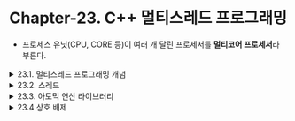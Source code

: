 # Chapter-23. C++ 멀티스레드 프로그래밍

- 프로세스 유닛(CPU, CORE 등)이 여러 개 달린 프로세서를 **멀티코어  프로세서**라 부른다.

<details>
  <summary>23.1. 멀티스레드 프로그래밍 개념</summary> 

- 멀티스레드 프로그래밍을 사용하면 여러 연산을 병렬로 처리할 수 있다.

- 멀티스레드 프로그래밍이 필요한 이유는 크게 두 가지다.

  1. 주어진 연산 작업을 작은 문제들로 나눠서 병렬로 실행하면 전반적인 성능을 크게 높일 수 있다.

  2. 연산을 다른 관점에서 모듈화할 수 있다.

     예를 들어 연산을 UI 스레드에 종속적이지 않은 독립 스레드로 분리해서 구현하면 처리 시간이 긴 연산을 백그라운드로 실행시키는 방식으로 UI의 응답 속도를 높일 수 있다.

- 멀티스레드 관련 문제를 방지하려면 여러 스레드가 공유 메모리를 동시에 읽거나 쓰지 않도록 디자인해야 한다.

  아니면 동기화 기법이나 아토미 연산을 적용한다.

  <details>
    <summary>23.1.1. 경쟁 상태</summary> 

  - 여러 스레드가 공유 리소스를 동시에 접근할 때 **경쟁 상태**가 발생할 수 있다.
  - 공유 메모리에 대한 경쟁 상태를 흔히 **데이터 경쟁**이라 부른다.
  - 데이터 경쟁은 여러 스레드가 공유 메모리에 동시에 접근할 수 있는 상태에서 최소 하나의 스레드가 그 메모리에 데이터를 쓸 때 발생한다.

  </details>

  <details>
    <summary>23.1.2. 테어링</summary> 

  - 데이터 경쟁의 특수한 경우로서, 읽기 테어링과 쓰기 테어링 두 가지가 있다.
  - 어떤 스레드가 메모리에 데이터의 일부만 쓰고 나머지 부분을 미쳐 쓰지 못한 상태에서 다른 스레드가 이 데이터를 읽으면 두 스레드가 보는 값이 달라진다. (읽기 테어링)
  - 두 스레드가 데이터에 동시에 쓸 때 한 스레드는 그 데이터의 한쪽 부분을 쓰고, 다른 스레드는 그 데이터의 다른 부분을 썼다면 각자 수행한 결과가 달라진다. (쓰기 테어링)

  </details>

  <details>
    <summary>23.1.3. 데드락</summary> 

  - 경쟁 상태를 막기 위해 상호 배제와 같은 동기화 기법(mutex)을 적용하다 보면 **교착상태**(데드락)에 부딪히기 쉽다.

  - 여러 스레드가 서로 상대방 작업이 끝날 때까지 동시에 기다리는 상태를 말한다.

  - 이를 해결하기 위해 모든 스레드가 일정한 순서로 리소스를 획득하게 하거나, 데드락이 발생해도 빠져나올 수 있는  메커니즘도 함께 구현하면 좋다.

  - 한 가지 방법은 리소스 접근 권한을 요청하는 작업에 시간제한을 걸어두는 것이다.

  - 확실한 방법으로 std::lock()이나 std::try_lock()과 같은 함수를 활용하자.

    여러 리소스에 대한 권한을 한 번에 확보하거나 요청해준다.

  </details>

  <details>
    <summary>23.1.4. 잘못된 공유</summary> 

  - 캐시는 캐시 라인 단위로 처리된다. 최신 CPU는 흔히 64바이트 캐시 라인으로 구성된다. 

    캐시 라인에 데이터를 쓰려면 반드시 그 라인에 락을 걸어야 한다.

  - 데이터 구조를 잘 만들지 않으면 캐시 라인에 락을 거는 과정에서 성능이 크게 떨어질 수 있다.

  - 예를들어, 두 스레드가 두 가지 데이터 영역을 사용하는데, 데이터가 같은 캐시 라인에 걸쳐 있는 경우 한 스레드가 데이터를 업데이트하면 캐시 라인 전체에 락을 걸어버리기 때문에 다른 스레드는 기다려야 한다.

  - 캐시 라인에 걸치지 않도록 메모리 영역을 명시적으로 졍렬하자.

  - C++17 부터 hardware_destructive_interference_size란 상수가 추가 됐다.

  - 이 상수는 동시에 접근하는 두 객체가 캐시 라인을 공유하지 않도록 최소한의 오프셋을 제시해준다.

  - 이 값과 alignas 키워드로 데이터를 적절히 정렬하는데 활용하자.

  </details>

</details>

<details>
  <summary>23.2. 스레드</summary> 

- 전역 함수로 표현하거나, 함수 객체의 operator()로 표현하거나, 람다 표현식으로 지정하거나, 특정 클래스의 인스턴스에 있는 멤버 함수로 지정할 수 있다.

  <details>
    <summary>23.2.1 함수 포인터로 스레드 만들기</summary> 

  - std::thread 클래스에서 사용하는 함수는 매개변수를 원하는 개수만큼 받을 수 있다.

  ~~~c++
  void counter(int id, int numIterations)
  {
  	for (int i = 0; i < numIterations; ++i) 
      {
  		cout << "Counter " << id << " has value " << i << endl;
  	}
  }
  int main()
  {
  
  	thread t1(counter, 1, 6);
  	thread t2(counter, 2, 4);
  	t1.join();
  	t2.join();
  	return 0;
  }
  ~~~
  
  - thread 객체가 실행 가능한 상태에 있을 때 **조인 가능** 하다고 표현한다.
  - 조인 가능한 thread 객체를 제거하려면 먼저 객체의 join( )이나 detach( )부터 호출해야 한다.
  - join( )을 호출하면 그 스레드는 블록되며, 스레드가 작업을 끝날 때까지 기다린다.
  - detach( )를 호출하면 thread 객체를 OS 내부의 스레드와 분리한다.
  - 조인 가능 상태의 thread 객체를 제거하면 그 객체의 소멸자는 모든 스레드뿐만 아니라 애플리케이션마저 종료시킨다.
  
  ~~~
  Counter 1 has value 0		
  Counter 1 has value 1
  Counter 1 has value 2
  Counter 1 has value 3
  ...
  Counter 1 has value 2
  Counter 1 has value 3
  Counter 1 has value 4Counter 2 has value 0
  Counter 2 has value 1
  Counter 2 has value 2
  ...
  ~~~
  
  - 데이터 경쟁이 발생하지 않더라도 스레드마다 출력한 결과는 겹칠 수 있다.
  
    동기화 기법을 적용하여 뒤섞이지 않게 만들자.
  
  </details>
  
  <details>
    <summary>23.2.2 함수 객체로 스레드 만들기</summary> 
  
  - 클래스에 operator( )를 구현한 후 멤버 변수를 추가하여 함수 객체로 만든다.
  
  ~~~c++
  class Counter
  {
  public:
  	Counter(int id, int numIterations)
  		: mId(id), mNumIterations(numIterations)
  	{
  	}
  
  	void operator()() const
  	{
  		for (int i = 0; i < mNumIterations; ++i) {
  			cout << "Counter " << mId << " has value " << i << endl;
  		}
  	}
  
  private:
  	int mId;
  	int mNumIterations;
  };
  ~~~
  
  - 함수 객체로 만든 스레드를 초기화 하는 방법은 세 가지가 있다.
  
  ~~~c++
  int main()
  {
  	// Using uniform initialization syntax
  	thread t1{ Counter{ 1, 20 } };
  
  	// Using named variable
  	Counter c(2, 12);
  	thread t2(c);
  
  	// Using temporary
  	thread t3(Counter(3, 10));
  
  	// Wait for threads to finish
  	t1.join();
  	t2.join();
  	t3.join();
  
  	return 0;
  }
  ~~~
  
  - 매개변수 없이 객체를 리턴한다면 유니폼 초기화를 사용하는 것이 좋다.
  
  ~~~
  thread t1{ Couter{} };
  ~~~
  
  </details>
  
  <details>
    <summary>23.2.3 람다 표현식으로 스레드 만들기</summary> 
  
  ~~~c++
  int main()
  {
  	int id = 1;
  	int numIterations = 5;
  	thread t1([id, numIterations] {
  		for (int i = 0; i < numIterations; ++i) {
  			cout << "Counter " << id << " has value " << i << endl;
  		}
  	});
  	t1.join();
  
  	return 0;
  }
  ~~~
  
  </details>
  
  <details>
    <summary>23.2.4 멤버 함수로 스레드 만들기</summary> 
  
  ~~~c++
  class Request
  {
  public:
  	Request(int id) : mId(id) { }
  	void process()
  	{
  		cout << "Processing request " << mId << endl;
  	}
  private:
  	int mId;
  };
  int main()
  {
  	Request req(100);
  	thread t{ &Request::process, &req };
  
  	t.join();
  
  	return 0;
  }
  ~~~
  
  </details>
  
  <details>
    <summary>23.2.8 익셉션 복제와 다시 던지기</summary> 
  
  ~~~c++
  #include <thread>
  #include <iostream>
  #include <exception>
  #include <stdexcept>
  
  using namespace std;
  
  void doSomeWork()
  {
  	for (int i = 0; i < 5; ++i) {
  		cout << i << endl;
  	}
  	cout << "Thread throwing a runtime_error exception..." << endl;
  	throw runtime_error("Exception from thread");
  }
  
  void threadFunc(exception_ptr& err)
  {
  	try {
  		doSomeWork();
  	} catch (...) {
  		cout << "Thread caught exception, returning exception..." << endl;
  		err = current_exception();
  	}
  }
  
  void doWorkInThread()
  {
  	exception_ptr error;
  	// Launch thread
  	thread t{ threadFunc, ref(error) };
  	// Wait for thread to finish
  	t.join();
  	// See if thread has thrown any exception
  	if (error) {
  		cout << "Main thread received exception, rethrowing it..." << endl;
  		rethrow_exception(error);
  	} else {
  		cout << "Main thread did not receive any exception." << endl;
  	}
  }
  
  int main()
  {
  	try {
  		doWorkInThread();
  	} catch (const exception& e) {
  		cout << "Main function caught: '" << e.what() << "'" << endl;
  	}
  	return 0;
  }
  ~~~
  
  ~~~
  0
  1
  2
  3
  4
  Thread throwing a runtime_error exception...
  Thread caught exception, returning exception...
  Main thread received exception, rethrowing it...
  Main function caught: 'Exception from thread'
  ~~~
  
  </details>

</details>

<details>
  <summary>23.3. 아토믹 연산 라이브러리</summary> 

- 아토믹 타입(atomic type)을 사용하면 동기화 기법을 적용하지 않고 읽기와 쓰기를 동시에 처리하는 아토믹 접근이 가능하다.

- mutex 객체와 같은 동기화 기법을 따로 사용하지 않고 스레드에 안전하게 만들 수 있다.

  ~~~c++
  atomic<int> counter(0); // 전역변수
  ++counter;				// 여러 스레드에서 실행한다.
  ~~~

- 특정 타입에 대해 아토믹 연산을 처리할 경우 뮤텍스와 같은 동기화 메커니즘을 내부적으로 사용하기도 한다.

  <details>
    <summary>23.3.1 아토믹 타입 사용예</summary> 

  - std::this_thread::sleep_for()로 루프를 한 바퀴 돌 때마다 일정한 시간을 지연시킨다.

    ~~~ c++
    void func(int& counter)
    {
    	for (int i = 0; i < 100; ++i) {
    		++counter;
    		cout << counter << endl;
    		this_thread::sleep_for(chrono::milliseconds(1ms));
    	}
    }
    ~~~

    

    ~~~c++
    int main()
    {
    	int counter = 0;
    	vector<thread> threads;
    	for (int i = 0; i < 10; ++i) {
    		threads.push_back(thread{ func, ref(counter) });
    	}
    	for (auto& t : threads) {
    		t.join();
    	}
    	cout << "Result = " << counter << endl;
    	return 0;
    }
    ~~~

  - 아토믹이나 스레드 동기화 메커니즘을 사용하지 않고 단순하게 구현하면 데이터 경쟁이 발생한다.

    ~~~
    Result = 982
    Result = 977
    Result = 984
    ~~~

  - 아래와 같이 수정하여 실행한다.

    ~~~C++
    void func(atomic<int>& counter)
    {
    	for (int i = 0; i < 100; ++i) {
    		++counter;
    		this_thread::sleep_for(chrono::milliseconds(1));
    	}
    }
    int main()
    {
    	atomic<int> counter(0);
    	vector<thread> threads;
    	for (int i = 0; i < 10; ++i) {
    		threads.push_back(thread{ func, ref(counter) });
    	}
    	for (auto& t : threads) {
    		t.join();
    	}
    	cout << "Result = " << counter << endl;
    	return 0;
    }
    ~~~

    ~~~
    Result = 1000
    Result = 1000
    Result = 1000
    ~~~

  - 동기화 메커니즘을 따로 추가하지 않고도 스레드에 안전하고 데이터 경쟁이 발생하지 않도록 만들 수 있다.

    그런데 이렇게 수정하면 성능 문제가 발생하기 때문에 이 부분을 처리하는데 걸리는 시간을 최소화하도록 구성해야 한다.

  </details>

</details>

<details>
  <summary>23.4 상호 배제</summary> 

- 멀티스레드 프로그램을 작성할 때는 반드시 연산의 순서를 신중하게 결정해야 한다.

  복잡하게 구성된 데이터를 여러 스레드가 동시에 접근할 때는 동기화 메커니즘을 사용해야 한다.

  mutex와 lock 클래스를 활용하여 여러 스레드를 동기화하여 구현하자.

  <details>
    <summary>23.4.1 mutex</summary> 

  - mutex의 사용법은 다음과 같다.

    - 다른 스레드와 공유하는 메모리를 사용하려면 먼저 mutex 객체에 락을 걸어야 한다.

      다른 스레드가 먼저 락을 걸어놨다면 그 락이 해제되거나 타임아웃으로 지정된 시간이 경과해야 쓸 수 있다.

    - 스레드가 락을 걸었다면 공유 메모리를 마음껏 쓸 수 있고, 공유 데이터를 사용하려는 스레드마다 뮤텍스에 대한 락을 걸고 해제하는 동작을 정확히 구현해야 한다.

    - 두 개 이상의 스레드가 락을 기다리고 있다면 어느 스레드가 먼저 락을 걸어 작업을 진행할지 알 수 없다.

  - c++ 표준은 *시간 제약이 없는 뮤텍스*와 *시간 제약이 있는 뮤텍스* 클래스를 제공한다.

    1. 시간 제약이 없는 뮤텍스 클래스

       std::mutex, std::recursive_mutex, std::shared_mutex (c++17)

       - lock() : 호출하는 측의 스레드가 락을 완전히 걸 때까지 대기한다.
       - try_lock() : 호출하는 측의 스레드가 락을 걸도록 시도한다. 현재 다른 스레드가 락을 걸었다면 호출이 즉시 리턴된다. 락을 걸었다면 try_lock()은 true를 리턴하고, 그렇지 않으면 false를 리턴한다.
       - unlock() : 호출하는 측의 스레드가 현재 걸어둔 락을 해제한다.

       - std::mutex : 한 스레드만 가질 수 있으며 이 뮤텍스를 소유하려면 lock()을 호출하고 대기한다.

         try_lock()을 호출하면 락 걸기에 실패해 곧바로 리턴된다. 뮤텍스를 이미 확보한 스레드가 같은 뮤텍스에 대해 lock()이나 try_lock()을 또 호출하면 데드락이 발생하므로 조심해야 한다.

       - std::recursive_mutex: 이미 recursive_mutex를 확보한 스레드가 동일한 recursive_mutex에 대해 lock()이나 try_lock을 또 다시 호출할 수 있다.

       - std::shared_mutex: 이미 락을 건 스레드는 같은 뮤텍스에 대해 한 번 더 락을 걸 수 없다.

    2. 시간 제약이 있는 뮤텍스 클래스

       std::timed_mutex, std::recursive_time_mutex, std::shared_timed_mutex

  **앞에서 나온 뮤텍스 클래스에 대한 락/언락 메서드를 직접 호출하면 안된다. ** **RAII 원칙에 위배**

  **데드락을 방지하려면 반드시 락 클래스를 사용하자. 락 객체가 스코프를 벗어나면 자동으로 뮤텍스를 언락해주기 때문에 메서드를 일일이 정확한 시점에 호출하지 않아도 된다.**

  </details>

  <details>
    <summary>23.4.2 lock</summary> 

  - std::lock_guard, unique_lock, shared_lock, scoped_lock(c++17)
    1.  lock_guard
       - explicit lock_guard(muext_type& m);
       - lock_gaurd(mutex_type& m, adopt_lock_t);
    2. unique_lock
       - 락 선언 후 한참 뒤 실행될 때 락을 걸도록 지연시키는 고급 기능 제공
    3. shared_lock
       - unique_lock와 비슷하나 내부 공유 뮤텍스에 대해 공유 소유권 관련 메서드를 호출한다는 점이 다름
    4. scoped_lock
       - c++ 17 이상이라면 이걸쓰자.

</details>

